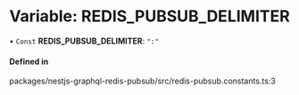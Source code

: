 # Variable: REDIS\_PUBSUB\_DELIMITER

• `Const` **REDIS\_PUBSUB\_DELIMITER**: ``":"``

#### Defined in

packages/nestjs-graphql-redis-pubsub/src/redis-pubsub.constants.ts:3
